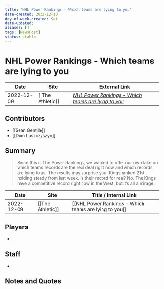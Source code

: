 ```yaml
---
title: "NHL Power Rankings - Which teams are lying to you"
date-created: 2022-12-10
day-of-week-created: Sat
date-updated: 
aliases: []
tags: [NewsPost]
status: stable
---
```


# NHL Power Rankings - Which teams are lying to you

| Date       | Site             | External Link                                                                                                           |
| ---------- | ---------------- | ----------------------------------------------------------------------------------------------------------------------- |
| 2022-12-09 | [[The Athletic]] | [*NHL Power Rankings - Which teams are lying to you*](https://theathletic.com/3985252/2022/12/09/nhl-power-rankings-7/) |

## Contributors
- [[Sean Gentille]]
- [[Dom Luszczyszyn]]

## Summary
> Since this is The Power Rankings, we wanted to offer our own take on which team’s records are the real deal right now and which records are lying to us. The results may surprise you.
> Kings ranked 21st holding steady from last week. 
> Is their record for real? No. The Kings have a competitive record right now in the West, but it’s all a mirage.

| Date | Site | Title / Internal Link | 
| ---- | ---- | --------------------- |
| 2022-12-09 | [[The Athletic]]        | [[NHL Power Rankings - Which teams are lying to you]]                                                                                                                                                                     |

## Players
- 

## Staff
- 

## Notes and Quotes
> 

